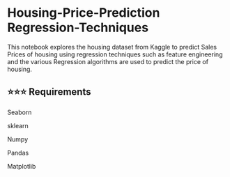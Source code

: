 # Housing-Price-Prediction Regression-Techniques
This notebook explores the housing dataset from Kaggle to predict Sales Prices of housing using  regression techniques such as feature engineering and the various Regression algorithms are used to predict the price of housing.

## ⭐⭐⭐ Requirements
Seaborn

sklearn

Numpy

Pandas

Matplotlib

